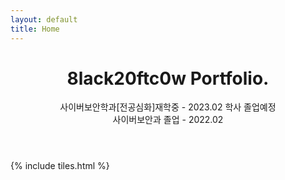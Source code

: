 ```yaml
---
layout: default
title: Home
---
```


<header>
<h1>8lack20ftc0w Portfolio.</h1>
<p>사이버보안학과[전공심화]재학중 - 2023.02 학사 졸업예정<br>
  사이버보안과 졸업 - 2022.02</p>
</header>

{% include tiles.html %}
